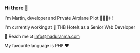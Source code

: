### Hi there 👋

I'm Martin, developer and Private Airplane Pilot 👨🏻‍✈️✈!

I'm currently working at 🏢 THB Hotels as a Senior Web Developer

📧 Reach me at [info@maduranma.com](mailto:info@maduranma.com)

My favourite language is PHP ♥
